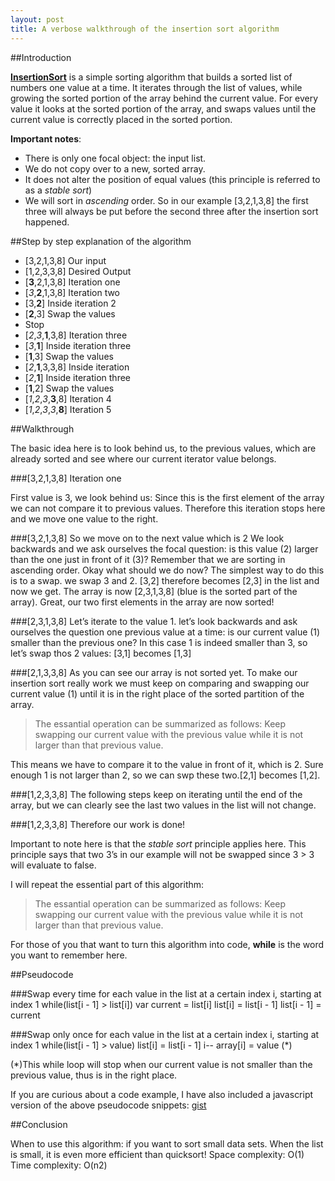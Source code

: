 ```yaml
---
layout: post
title: A verbose walkthrough of the insertion sort algorithm
---
```

##Introduction

[**InsertionSort**](https://en.wikipedia.org/wiki/Insertion_sort) is a simple sorting algorithm that builds a sorted list of numbers one value at a time. It iterates through the list of values, while growing the sorted portion of the array behind the current value. For every value it looks at the sorted portion of the array, and swaps values until the current value is correctly placed in the sorted portion. 

**Important notes**:
 
-  There is only one focal object: the input list.
-  We do not copy over to a new, sorted array.
-  It does not alter the position of equal values (this principle is referred to as a *stable sort*)
-  We will sort in *ascending* order. So in our example [3,2,1,3,8] the first three will always be put before the second three after the insertion sort happened.

##Step by step explanation of the algorithm

-  [3,2,1,3,8] Our input
-  [1,2,3,3,8] Desired Output
-  [**3**,2,1,3,8] Iteration one
-  [*3*,**2**,1,3,8] Iteration two 
  -  [3,**2**] Inside iteration 2
  -  [**2**,3] Swap the values
  -  Stop
-  [*2*,*3*,**1**,3,8] Iteration three
  -  [*3*,**1**] Inside iteration three
  -  [**1**,3] Swap the values
  -  [*2*,**1**,3,3,8] Inside iteration
  -  [*2*,**1**] Inside iteration three
  -  [**1**,2] Swap the values
-  [*1*,*2*,*3*,**3**,8] Iteration 4
-  [*1*,*2*,*3*,*3*,**8**] Iteration 5
  

##Walkthrough

The basic idea here is to look behind us, to the previous values, which are already sorted and see where our current iterator value belongs. 

###[3,2,1,3,8] Iteration one

First value is 3, we look behind us: Since this is the first element of the array we can not compare it to previous values. Therefore this iteration stops here and we move one value to the right. 

###[3,2,1,3,8]
So we move on to the next value which is 2
We look backwards and we ask ourselves the focal question: is this value (2) larger than the one just in front of it (3)? Remember that we are sorting in ascending order. Okay what should we do now? The simplest way to do this is to a swap. we swap 3 and 2. [3,2] therefore becomes [2,3] in the list and now we get. The array is now [2,3,1,3,8] (blue is the sorted part of the array). Great, our two first elements in the array are now sorted!

###[2,3,1,3,8] 
Let’s iterate to the value 1. let’s look backwards and ask ourselves the question one previous value at a time: is our current value (1) smaller than the previous one? In this case 1 is indeed smaller than 3, so let’s swap thos 2 values:
[3,1] becomes [1,3] 

###[2,1,3,3,8]
As you can see our array is not sorted yet. To make our insertion sort really work we must keep on comparing and swapping our current value (1) until it is in the right place of the sorted partition of the array. 

>The essantial operation can be summarized as follows: Keep swapping our current value with the previous value while it is not larger than that previous value.

This means we have to compare it to the value in front of it, which is 2. Sure enough 1 is not larger than 2, so we can swp these two.[2,1] becomes [1,2].

###[1,2,3,3,8] 
The following steps keep on iterating until the end of the array, but we can clearly see the last two values in the list will not change. 

###[1,2,3,3,8]
Therefore our work is done! 

Important to note here is that the *stable sort* principle applies here. This principle says that two 3’s in our example will not be swapped since 3 > 3 will evaluate to false.

I will repeat the essential part of this algorithm: 
>The essantial operation can be summarized as follows: Keep swapping our current value with the previous value while it is not larger than that previous value.

For those of you that want to turn this algorithm into code, **while** is the word you want to remember here.

##Pseudocode 

###Swap every time 
for each value in the list at a certain index i, starting at index 1
  while(list[i - 1] > list[i])
    var current = list[i]
    list[i] = list[i - 1]
    list[i - 1] = current


###Swap only once 
for each value in the list at a certain index i, starting at index 1
  while(list[i - 1] > value)
    list[i] = list[i - 1]
    i--
  array[i] = value (*)

(*)This while loop will stop when our current value is not smaller than the previous value, thus is in the right place.

If you are curious about a code example, I have also included a javascript version of the above pseudocode snippets: [gist](https://gist.github.com/tscheys/54e5fca6dd92f5dd8c57)

##Conclusion

When to use this algorithm: if you want to sort small data sets. When the list is small, it is even more efficient than quicksort!
Space complexity: O(1)
Time complexity: O(n2)
